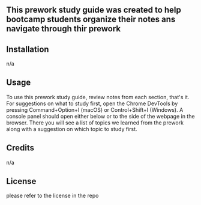 # <Prework Study Guide>

## This prework study guide was created to help bootcamp students organize their notes ans navigate through thir prework


## Installation

n/a

## Usage

To use this prework study guide, review notes from each section, that's it. For suggestions on what to study first, open the Chrome DevTools by pressing Command+Option+I (macOS) or Control+Shift+I (Windows). A console panel should open either below or to the side of the webpage in the browser. There you will see a list of topics we learned from the prework along with a suggestion on which topic to study first.


## Credits

n/a

## License

please refer to the license in the repo

